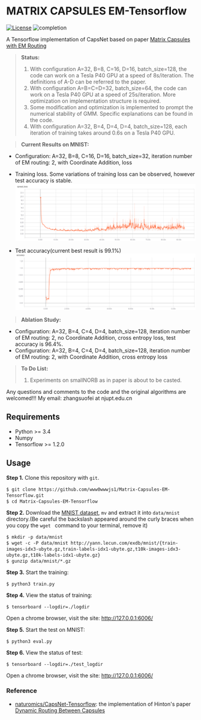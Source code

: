 # MATRIX CAPSULES EM-Tensorflow

[![License](https://img.shields.io/badge/license-Apache%202.0-blue.svg?style=plastic)](https://opensource.org/licenses/Apache-2.0)
![completion](https://img.shields.io/badge/completion%20state-95%25-blue.svg?style=plastic)

A Tensorflow implementation of CapsNet based on paper [Matrix Capsules with EM Routing](https://openreview.net/pdf?id=HJWLfGWRb)

> **Status:**
> 1. With configuration A=32, B=8, C=16, D=16, batch_size=128, the code can work on a Tesla P40 GPU at a speed of 8s/iteration. The definitions of A-D can be referred to the paper.
> 2. With configuration A=B=C=D=32, batch_size=64, the code can work on a Tesla P40 GPU at a speed of 25s/iteration. More optimization on implementation structure is required.
> 3. Some modification and optimization is implemented to prompt the numerical stability of GMM. Specific explanations can be found in the code.
> 4. With configuration A=32, B=4, D=4, D=4, batch_size=128, each iteration of training takes around 0.6s on a Tesla P40 GPU.

> **Current Results on MNIST:**
- Configuration: A=32, B=8, C=16, D=16, batch_size=32, iteration number of EM routing: 2, with Coordinate Addition, loss

- Training loss. Some variations of training loss can be observed, however test accuracy is stable.
![cross entropy loss](imgs/training_loss.png)

- Test accuracy(current best result is 99.1%)
![test_acc](imgs/test_accuracy.png)

> **Ablation Study:**
- Configuration: A=32, B=4, C=4, D=4, batch_size=128, iteration number of EM routing: 2, no Coordinate Addition, cross entropy loss, test accuracy is 96.4%.
- Configuration: A=32, B=4, C=4, D=4, batch_size=128, iteration number of EM routing: 2, with Coordinate Addition, cross entropy loss

> **To Do List:**
> 1. Experiments on smallNORB as in paper is about to be casted.

Any questions and comments to the code and the original algorithms are welcomed!!! My email: zhangsuofei at njupt.edu.cn

## Requirements
- Python >= 3.4
- Numpy
- Tensorflow >= 1.2.0

## Usage
**Step 1.**
Clone this repository with ``git``.

```
$ git clone https://github.com/www0wwwjs1/Matrix-Capsules-EM-Tensorflow.git
$ cd Matrix-Capsules-EM-Tensorflow
```

**Step 2.**
Download the [MNIST dataset](http://yann.lecun.com/exdb/mnist/), ``mv`` and extract it into ``data/mnist`` directory.(Be careful the backslash appeared around the curly braces when you copy the ``wget `` command to your terminal, remove it)

```
$ mkdir -p data/mnist
$ wget -c -P data/mnist http://yann.lecun.com/exdb/mnist/{train-images-idx3-ubyte.gz,train-labels-idx1-ubyte.gz,t10k-images-idx3-ubyte.gz,t10k-labels-idx1-ubyte.gz}
$ gunzip data/mnist/*.gz
```

**Step 3.**
Start the training:
```
$ python3 train.py
```

**Step 4.**
View the status of training:
```
$ tensorboard --logdir=./logdir
``` 
Open a chrome browser, visit the site: http://127.0.0.1:6006/

**Step 5.**
Start the test on MNIST:
```
$ python3 eval.py
```

**Step 6.**
View the status of test:
```
$ tensorboard --logdir=./test_logdir
```
Open a chrome browser, visit the site: http://127.0.0.1:6006/

### Reference
- [naturomics/CapsNet-Tensorflow](https://github.com/naturomics/CapsNet-Tensorflow): the implementation of Hinton's paper [Dynamic Routing Between Capsules](https://arxiv.org/abs/1710.09829)
